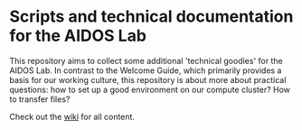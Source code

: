 # Scripts and technical documentation for the AIDOS Lab

This repository aims to collect some additional 'technical goodies' for
the AIDOS Lab. In contrast to the Welcome Guide, which primarily
provides a basis for our working culture, this repository is about more
about practical questions: how to set up a good environment on our
compute cluster? How to transfer files?

Check out the [wiki](https://github.com/aidos-lab/dotfiles/wiki) for all
content.
